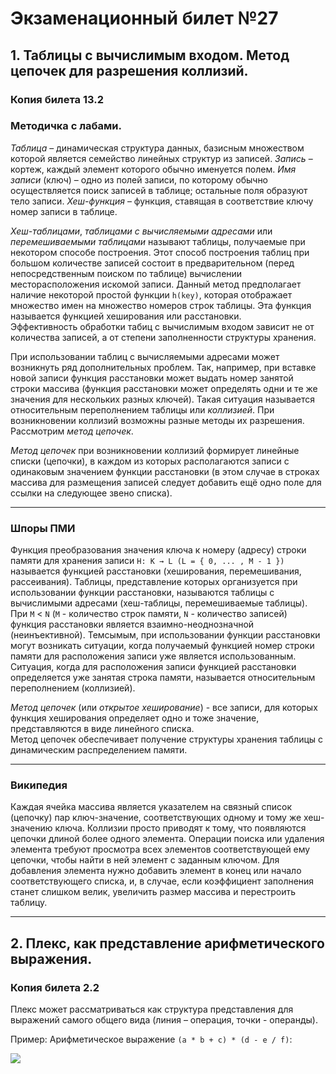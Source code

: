# Экзаменационный билет №27

## 1. Таблицы с вычислимым входом. Метод цепочек для разрешения коллизий.

### Копия билета 13.2

### Методичка с лабами.

_Таблица_ – динамическая структура данных, базисным множеством которой является семейство линейных структур из записей.
_Запись_ – кортеж, каждый элемент которого обычно именуется полем.
_Имя записи_ (ключ) – одно из полей записи, по которому обычно осуществляется поиск
записей в таблице; остальные поля образуют тело записи.
_Хеш-функция_ – функция, ставящая в соответствие ключу номер записи в таблице.

_Хеш-таблицами_, _таблицами с вычисляемыми адресами_ или _перемешиваемыми таблицами_ называют таблицы, получаемые при некотором способе построения. Этот способ построения таблиц при большом количестве записей состоит в предварительном (перед непосредственным поиском по таблице) вычислении месторасположения искомой записи. Данный метод предполагает наличие некоторой простой функции `h(key)`, которая отображает множество имен на множество номеров строк таблицы. Эта функция называется функцией хеширования или расстановки.  
Эффективность обработки табиц с вычислимым входом зависит не от количества записей, а от степени заполненности структуры хранения.

При использовании таблиц с вычисляемыми адресами может возникнуть ряд дополнительных проблем. Так, например, при вставке новой записи функция расстановки может выдать номер занятой строки массива (функция расстановки может определять одни и те же значения для нескольких разных ключей). Такая ситуация называется относительным переполнением таблицы или _коллизией_. При возникновении коллизий возможны разные методы их разрешения. Рассмотрим _метод цепочек_.

_Метод цепочек_ при возникновении коллизий формирует линейные списки (цепочки), в каждом из которых располагаются записи с одинаковым значением функции расстановки (в этом случае в строках массива для размещения записей следует добавить ещё одно поле для ссылки на следующее звено списка).

---

### Шпоры ПМИ

Функция преобразования значения ключа к номеру (адресу) строки памяти для хранения записи `H: K → L (L = { 0, ... , M - 1 })` называется функцией расстановки (хеширования, перемешивания, рассеивания). Таблицы, представление которых организуется при использовании функции расстановки, называются таблицы с вычислимыми адресами (хеш-таблицы, перемешиваемые таблицы). При `M` < `N` (`M` - количество строк памяти, `N` - количество записей) функция расстановки является взаимно-неоднозначной (неинъективной). Темсымым, при использовании функции расстановки могут возникать ситуации, когда получаемый функцией номер строки памяти для расположения записи уже является использованным. Ситуация, когда для расположения записи функцией расстановки определяется уже занятая строка памяти, называется относительным переполнением (коллизией).

_Метод цепочек_ (или _открытое хеширование_) - все записи, для которых функция хеширования определяет одно и тоже значение, представляются в виде линейного списка.  
Метод цепочек обеспечивает получение структуры хранения таблицы с динамическим распределением памяти.

---

### Википедия

Каждая ячейка массива является указателем на связный список (цепочку) пар ключ-значение, соответствующих одному и тому же хеш-значению ключа. Коллизии просто приводят к тому, что появляются цепочки длиной более одного элемента. Операции поиска или удаления элемента требуют просмотра всех элементов соответствующей ему цепочки, чтобы найти в ней элемент с заданным ключом. Для добавления элемента нужно добавить элемент в конец или начало соответствующего списка, и, в случае, если коэффициент заполнения станет слишком велик, увеличить размер массива и перестроить таблицу.

---

## 2. Плекс, как представление арифметического выражения.

### Копия билета 2.2

Плекс может рассматриваться как структура представления для выражений самого общего вида (линия – операция, точки - операнды).

Пример: Арифметическое выражение `(a * b + c) * (d - e / f)`:

![](../pictures/ticket02-1.png)
